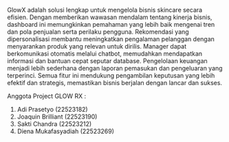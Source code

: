 GlowX adalah solusi lengkap untuk mengelola bisnis skincare secara efisien. Dengan memberikan wawasan mendalam tentang kinerja bisnis, dashboard ini memungkinkan pemahaman yang lebih baik mengenai tren dan pola penjualan serta perilaku pengguna. Rekomendasi yang dipersonalisasi membantu meningkatkan pengalaman pelanggan dengan menyarankan produk yang relevan untuk dirilis. Manager dapat berkomunikasi otomatis melalui chatbot, memudahkan mendapatkan informasi dan bantuan cepat seputar database. Pengelolaan keuangan menjadi lebih sederhana dengan laporan pemasukan dan pengeluaran yang terperinci. Semua fitur ini mendukung pengambilan keputusan yang lebih efektif dan strategis, memastikan bisnis berjalan dengan lancar dan sukses.

Anggota Project GLOW RX :
1. Adi Prasetyo         (22523182)
2. Joaquin Brilliant    (22523190)
3. Sakti Chandra        (22523212)
4. Diena Mukafasyadiah  (22523269)
